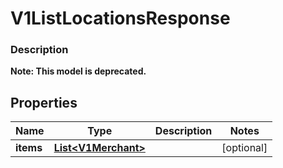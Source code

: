 
# V1ListLocationsResponse

### Description


**Note: This model is deprecated.**

## Properties
Name | Type | Description | Notes
------------ | ------------- | ------------- | -------------
**items** | [**List&lt;V1Merchant&gt;**](V1Merchant.md) |  |  [optional]



